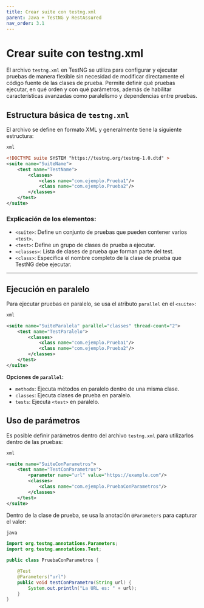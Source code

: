 ```yaml
---
title: Crear suite con testng.xml
parent: Java + TestNG y RestAssured
nav_order: 3.1
---
```

# Crear suite con testng.xml

El archivo `testng.xml` en TestNG se utiliza para configurar y ejecutar pruebas de manera flexible sin necesidad de modificar directamente el código fuente de las clases de prueba. Permite definir qué pruebas ejecutar, en qué orden y con qué parámetros, además de habilitar características avanzadas como paralelismo y dependencias entre pruebas.

## **Estructura básica de `testng.xml`**

El archivo se define en formato XML y generalmente tiene la siguiente estructura:

```xml
xml

<!DOCTYPE suite SYSTEM "https://testng.org/testng-1.0.dtd" >
<suite name="SuiteName">
    <test name="TestName">
        <classes>
            <class name="com.ejemplo.Prueba1"/>
            <class name="com.ejemplo.Prueba2"/>
        </classes>
    </test>
</suite>

```

### **Explicación de los elementos:**

- `<suite>`: Define un conjunto de pruebas que pueden contener varios `<test>`.
- `<test>`: Define un grupo de clases de prueba a ejecutar.
- `<classes>`: Lista de clases de prueba que forman parte del test.
- `<class>`: Especifica el nombre completo de la clase de prueba que TestNG debe ejecutar.

---

## 

## **Ejecución en paralelo**

Para ejecutar pruebas en paralelo, se usa el atributo `parallel` en el `<suite>`:

```xml
xml

<suite name="SuiteParalela" parallel="classes" thread-count="2">
    <test name="TestParalelo">
        <classes>
            <class name="com.ejemplo.Prueba1"/>
            <class name="com.ejemplo.Prueba2"/>
        </classes>
    </test>
</suite>

```

**Opciones de `parallel`:**

- `methods`: Ejecuta métodos en paralelo dentro de una misma clase.
- `classes`: Ejecuta clases de prueba en paralelo.
- `tests`: Ejecuta `<test>` en paralelo.

## **Uso de parámetros**

Es posible definir parámetros dentro del archivo `testng.xml` para utilizarlos dentro de las pruebas:

```xml
xml

<suite name="SuiteConParametros">
    <test name="TestConParametros">
        <parameter name="url" value="https://example.com"/>
        <classes>
            <class name="com.ejemplo.PruebaConParametros"/>
        </classes>
    </test>
</suite>

```

Dentro de la clase de prueba, se usa la anotación `@Parameters` para capturar el valor:

```java
java

import org.testng.annotations.Parameters;
import org.testng.annotations.Test;

public class PruebaConParametros {

    @Test
    @Parameters("url")
    public void testConParametro(String url) {
        System.out.println("La URL es: " + url);
    }
}

```

